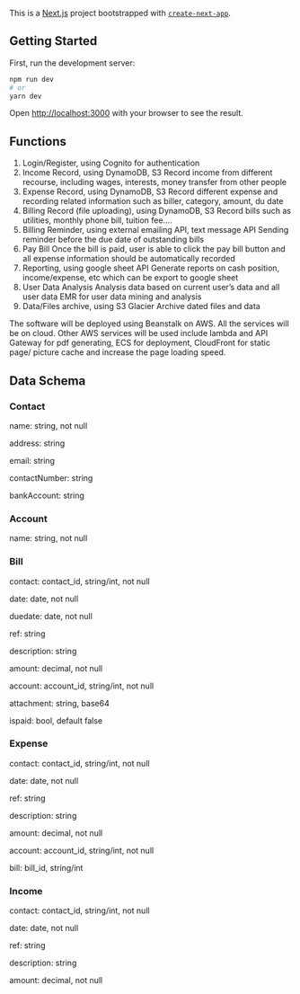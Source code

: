 This is a [Next.js](https://nextjs.org/) project bootstrapped with [`create-next-app`](https://github.com/vercel/next.js/tree/canary/packages/create-next-app).

## Getting Started

First, run the development server:

```bash
npm run dev
# or
yarn dev
```

Open [http://localhost:3000](http://localhost:3000) with your browser to see the result.


## Functions
1. Login/Register, using Cognito for authentication
2. Income Record, using DynamoDB, S3
Record income from different recourse, including wages, interests, money transfer from other people
3. Expense Record, using DynamoDB, S3
Record different expense and recording related information such as biller, category, amount, du date
4. Billing Record (file uploading), using DynamoDB, S3
Record bills such as utilities, monthly phone bill, tuition fee….
5. Billing Reminder, using external emailing API, text message API
Sending reminder before the due date of outstanding bills
6. Pay Bill
Once the bill is paid, user is able to click the pay bill button and all expense information should be automatically recorded
7. Reporting, using google sheet API
Generate reports on cash position, income/expense, etc which can be export to google sheet
8. User Data Analysis
Analysis data based on current user’s data and all user data	EMR for user data mining and analysis
9. Data/Files archive, using S3 Glacier
Archive dated files and data

The software will be deployed using Beanstalk on AWS. All the services will be on cloud. Other AWS services will be used include lambda and API Gateway for pdf generating, ECS for deployment, CloudFront for static page/ picture cache and increase the page loading speed.

## Data Schema
### Contact
name: string, not null

address: string

email: string

contactNumber: string

bankAccount: string

### Account
name: string, not null

### Bill
contact: contact_id, string/int, not null

date: date, not null

duedate: date, not null

ref: string

description: string

amount: decimal, not null

account: account_id, string/int, not null

attachment: string, base64

ispaid: bool, default false

### Expense
contact: contact_id, string/int, not null

date: date, not null

ref: string

description: string

amount: decimal, not null

account: account_id, string/int, not null

bill: bill_id, string/int

### Income
contact: contact_id, string/int, not null

date: date, not null

ref: string

description: string

amount: decimal, not null
